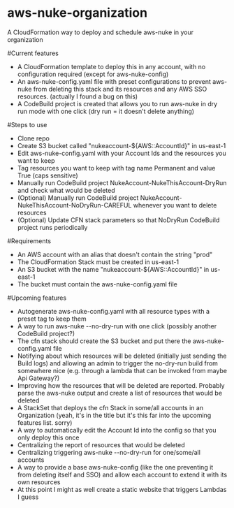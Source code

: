 # aws-nuke-organization
A CloudFormation way to deploy and schedule aws-nuke in your organization

#Current features
- A CloudFormation template to deploy this in any account, with no configuration required (except for aws-nuke-config)
- An aws-nuke-config.yaml file with preset configurations to prevent aws-nuke from deleting this stack and its resources and any AWS SSO resources. (actually I found a bug on this)
- A CodeBuild project is created that allows you to run aws-nuke in dry run mode with one click (dry run = it doesn't delete anything)

#Steps to use
- Clone repo
- Create S3 bucket called "nukeaccount-${AWS::AccountId}" in us-east-1
- Edit aws-nuke-config.yaml with your Account Ids and the resources you want to keep
- Tag resources you want to keep with tag name Permanent and value True (caps sensitive)
- Manually run CodeBuild project NukeAccount-NukeThisAccount-DryRun and check what would be deleted
- (Optional) Manually run CodeBuild project NukeAccount-NukeThisAccount-NoDryRun-CAREFUL whenever you want to delete resources
- (Optional) Update CFN stack parameters so that NoDryRun CodeBuild project runs periodically

#Requirements
- An AWS account with an alias that doesn't contain the string "prod"
- The CloudFormation Stack must be created in us-east-1
- An S3 bucket with the name "nukeaccount-${AWS::AccountId}" in us-east-1
- The bucket must contain the aws-nuke-config.yaml file

#Upcoming features
- Autogenerate aws-nuke-config.yaml with all resource types with a preset tag to keep them
- A way to run aws-nuke --no-dry-run with one click (possibly another CodeBuild project?)
- The cfn stack should create the S3 bucket and put there the aws-nuke-config.yaml file
- Notifying about which resources will be deleted (initially just sending the Build logs) and allowing an admin to trigger the no-dry-run build from somewhere nice (e.g. through a lambda that can be invoked from maybe Api Gateway?)
- Improving how the resources that will be deleted are reported. Probably parse the aws-nuke output and create a list of resources that would be deleted
- A StackSet that deploys the cfn Stack in some/all accounts in an Organization (yeah, it's in the title but it's this far into the upcoming features list. sorry)
- A way to automatically edit the Account Id into the config so that you only deploy this once
- Centralizing the report of resources that would be deleted
- Centralizing triggering aws-nuke --no-dry-run for one/some/all accounts
- A way to provide a base aws-nuke-config (like the one preventing it from deleting itself and SSO) and allow each account to extend it with its own resources
- At this point I might as well create a static website that triggers Lambdas I guess

